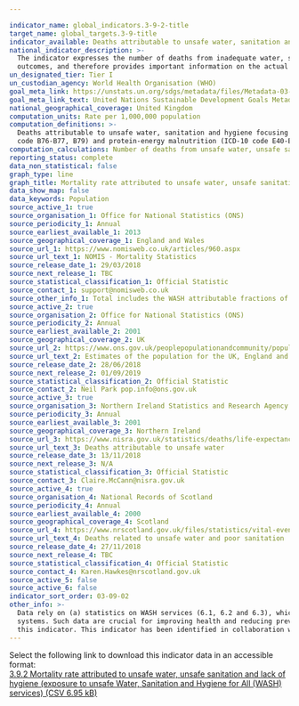 ```yaml
---

indicator_name: global_indicators.3-9-2-title
target_name: global_targets.3-9-title
indicator_available: Deaths attributable to unsafe water, sanitation and hygiene focusing on inadequate WASH services, expressed per 1,000,000 population.
national_indicator_description: >-
  The indicator expresses the number of deaths from inadequate water, sanitation and hygiene (with focus on WASH services) which could be prevented by improving those services and practices. It is based on both the WASH service provision in the country, as well as the related health
  outcomes, and therefore provides important information on the actual disease caused by the risks measured in 6.1, 6.2 and 6.3.
un_designated_tier: Tier I
un_custodian_agency: World Health Organisation (WHO)
goal_meta_link: https://unstats.un.org/sdgs/metadata/files/Metadata-03-09-02.pdf
goal_meta_link_text: United Nations Sustainable Development Goals Metadata (PDF 214 KB)
national_geographical_coverage: United Kingdom
computation_units: Rate per 1,000,000 population
computation_definitions: >-
  Deaths attributable to unsafe water, sanitation and hygiene focusing on inadequate WASH services, expressed per 1,000,000 population; The included diseases are the WASH attributable fractions of diarrhoea (ICD-10 code A00, A01, A03, A04, A06-A09), intestinal nematode infections (ICD-10
  code B76-B77, B79) and protein-energy malnutrition (ICD-10 code E40-E46).
computation_calculations: Number of deaths from unsafe water, unsafe sanitation and lack of hygiene (exposure to unsafe WASH services) in a year, divided by the population, and multiplied by 1,000,000.
reporting_status: complete
data_non_statistical: false
graph_type: line
graph_title: Mortality rate attributed to unsafe water, unsafe sanitation and lack of hygiene per 1,000,000 people
data_show_map: false
data_keywords: Population
source_active_1: true
source_organisation_1: Office for National Statistics (ONS)
source_periodicity_1: Annual
source_earliest_available_1: 2013
source_geographical_coverage_1: England and Wales
source_url_1: https://www.nomisweb.co.uk/articles/960.aspx
source_url_text_1: NOMIS - Mortality Statistics
source_release_date_1: 29/03/2018
source_next_release_1: TBC
source_statistical_classification_1: Official Statistic
source_contact_1: support@nomisweb.co.uk
source_other_info_1: Total includes the WASH attributable fractions of diarrhoea (ICD-10 code A00, A01, A03, A04, A06-A09), intestinal nematode infections (ICD-10 code B76- B77, B79) and protein-energy malnutrition (ICD-10 code E40-E46)
source_active_2: true
source_organisation_2: Office for National Statistics (ONS)
source_periodicity_2: Annual
source_earliest_available_2: 2001
source_geographical_coverage_2: UK
source_url_2: https://www.ons.gov.uk/peoplepopulationandcommunity/populationandmigration/populationestimates/datasets/populationestimatesforukenglandandwalesscotlandandnorthernireland
source_url_text_2: Estimates of the population for the UK, England and Wales, Scotland and Northern Ireland
source_release_date_2: 28/06/2018
source_next_release_2: 01/09/2019
source_statistical_classification_2: Official Statistic
source_contact_2: Neil Park pop.info@ons.gov.uk
source_active_3: true
source_organisation_3: Northern Ireland Statistics and Research Agency (NISRA)
source_periodicity_3: Annual
source_earliest_available_3: 2001
source_geographical_coverage_3: Northern Ireland
source_url_3: https://www.nisra.gov.uk/statistics/deaths/life-expectancy
source_url_text_3: Deaths attributable to unsafe water
source_release_date_3: 13/11/2018
source_next_release_3: N/A
source_statistical_classification_3: Official Statistic
source_contact_3: Claire.McCann@nisra.gov.uk
source_active_4: true
source_organisation_4: National Records of Scotland
source_periodicity_4: Annual
source_earliest_available_4: 2000
source_geographical_coverage_4: Scotland
source_url_4: https://www.nrscotland.gov.uk/files/statistics/vital-events/changes-to-coding-of-causes-of-death-between-2010-2011.pdf
source_url_text_4: Deaths related to unsafe water and poor sanitation
source_release_date_4: 27/11/2018
source_next_release_4: TBC
source_statistical_classification_4: Official Statistic
source_contact_4: Karen.Hawkes@nrscotland.gov.uk
source_active_5: false
source_active_6: false
indicator_sort_order: 03-09-02
other_info: >-
  Data rely on (a) statistics on WASH services (6.1, 6.2 and 6.3), which are well assessed in almost all countries, and (b) data on deaths. Data on deaths are also widely available from countries from death registration data or sample registration systems, which are certainly feasible
  systems. Such data are crucial for improving health and reducing preventable deaths in countries. The main limitation is that not all countries do have such registration systems to date, and data need to be completed with other type of information. Data follows the UN specification for
  this indicator. This indicator has been identified in collaboration with topic experts.
---
```

Select the following link to download this indicator data in an accessible format:<br>[3.9.2 Mortality rate attributed to unsafe water, unsafe sanitation and lack of hygiene (exposure to unsafe Water, Sanitation and Hygiene for All (WASH) services) (CSV 6.95 kB)](https://sustainabledevelopment-uk.github.io/sdg-data/data/3-9-2.csv)
